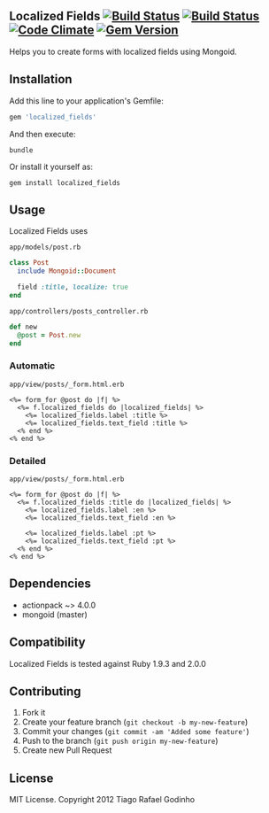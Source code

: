 ## Localized Fields [![Build Status](https://secure.travis-ci.org/tiagogodinho/localized_fields.png)](http://travis-ci.org/tiagogodinho/localized_fields) [![Build Status](https://gemnasium.com/tiagogodinho/localized_fields.png)](http://gemnasium.com/tiagogodinho/localized_fields) [![Code Climate](https://codeclimate.com/github/tiagogodinho/localized_fields.png)](https://codeclimate.com/github/tiagogodinho/localized_fields) [![Gem Version](https://badge.fury.io/rb/localized_fields.png)](http://badge.fury.io/rb/localized_fields)

Helps you to create forms with localized fields using Mongoid.

## Installation

Add this line to your application's Gemfile:

``` ruby
gem 'localized_fields'
```

And then execute:

``` terminal
bundle
```

Or install it yourself as:

``` terminal
gem install localized_fields
```

## Usage

Localized Fields uses

`app/models/post.rb`

```ruby
class Post
  include Mongoid::Document

  field :title, localize: true
end
```
`app/controllers/posts_controller.rb`

```ruby
def new
  @post = Post.new
end
```

### Automatic

`app/view/posts/_form.html.erb`

```erb
<%= form_for @post do |f| %>
  <%= f.localized_fields do |localized_fields| %>
    <%= localized_fields.label :title %>
    <%= localized_fields.text_field :title %>
  <% end %>
<% end %>
```
### Detailed

`app/view/posts/_form.html.erb`

```erb
<%= form_for @post do |f| %>
  <%= f.localized_fields :title do |localized_fields| %>
    <%= localized_fields.label :en %>
    <%= localized_fields.text_field :en %>

    <%= localized_fields.label :pt %>
    <%= localized_fields.text_field :pt %>
  <% end %>
<% end %>
```

## Dependencies

- actionpack ~> 4.0.0
- mongoid (master)

## Compatibility

Localized Fields is tested against Ruby 1.9.3 and 2.0.0

## Contributing

1. Fork it
2. Create your feature branch (`git checkout -b my-new-feature`)
3. Commit your changes (`git commit -am 'Added some feature'`)
4. Push to the branch (`git push origin my-new-feature`)
5. Create new Pull Request

## License

MIT License. Copyright 2012 Tiago Rafael Godinho
